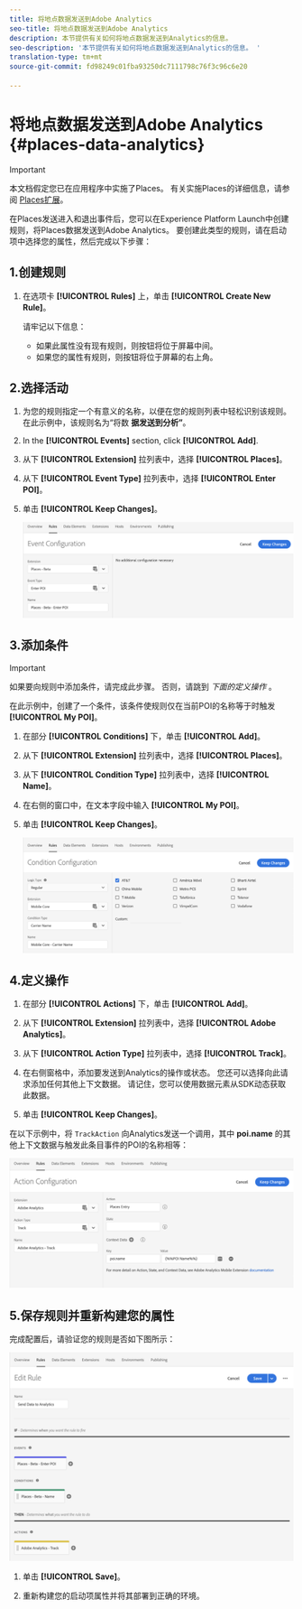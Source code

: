 ```yaml
---
title: 将地点数据发送到Adobe Analytics
seo-title: 将地点数据发送到Adobe Analytics
description: 本节提供有关如何将地点数据发送到Analytics的信息。
seo-description: '本节提供有关如何将地点数据发送到Analytics的信息。 '
translation-type: tm+mt
source-git-commit: fd98249c01fba93250dc7111798c76f3c96c6e20

---
```



# 将地点数据发送到Adobe Analytics {#places-data-analytics}


>[!IMPORTANT]
>
>本文档假定您已在应用程序中实施了Places。 有关实施Places的详细信息，请参阅 [Places扩展](/help/places-ext-aep-sdks/places-extension/places-extension.md)。

在Places发送进入和退出事件后，您可以在Experience Platform Launch中创建规则，将Places数据发送到Adobe Analytics。 要创建此类型的规则，请在启动项中选择您的属性，然后完成以下步骤：

## 1.创建规则

1. 在选项卡 **[!UICONTROL Rules]** 上，单击 **[!UICONTROL Create New Rule]**。

   请牢记以下信息：

   * 如果此属性没有现有规则，则按钮将位于屏幕中间。
   * 如果您的属性有规则，则按钮将位于屏幕的右上角。

## 2.选择活动

1. 为您的规则指定一个有意义的名称，以便在您的规则列表中轻松识别该规则。 在此示例中，该规则名为“将数 **据发送到分析”**。

2. In the **[!UICONTROL Events]** section, click **[!UICONTROL Add]**.

3. 从下 **[!UICONTROL Extension]** 拉列表中，选择 **[!UICONTROL Places]**。

4. 从下 **[!UICONTROL Event Type]** 拉列表中，选择 **[!UICONTROL Enter POI]**。

5. 单击 **[!UICONTROL Keep Changes]**。

   !["选择活动"](/help/assets/pt-selectEvent.png)


## 3.添加条件

>[!IMPORTANT]
>
>如果要向规则中添加条件，请完成此步骤。 否则，请跳到 *下面的定义操作* 。


在此示例中，创建了一个条件，该条件使规则仅在当前POI的名称等于时触发 **[!UICONTROL My POI]**。

1. 在部分 **[!UICONTROL Conditions]** 下，单击 **[!UICONTROL Add]**。

2. 从下 **[!UICONTROL Extension]** 拉列表中，选择 **[!UICONTROL Places]**。

3. 从下 **[!UICONTROL Condition Type]** 拉列表中，选择 **[!UICONTROL Name]**。

4. 在右侧的窗口中，在文本字段中输入 **[!UICONTROL My POI]**。

5. 单击 **[!UICONTROL Keep Changes]**。

   !["设置条件"](/help/assets/ad-setCondition.png)


## 4.定义操作

1. 在部分 **[!UICONTROL Actions]** 下，单击 **[!UICONTROL Add]**。

2. 从下 **[!UICONTROL Extension]** 拉列表中，选择 **[!UICONTROL Adobe Analytics]**。

3. 从下 **[!UICONTROL Action Type]** 拉列表中，选择 **[!UICONTROL Track]**。

4. 在右侧窗格中，添加要发送到Analytics的操作或状态。 您还可以选择向此请求添加任何其他上下文数据。 请记住，您可以使用数据元素从SDK动态获取此数据。

5. 单击 **[!UICONTROL Keep Changes]**。

在以下示例中，将 `TrackAction` 向Analytics发送一个调用，其中 **poi.name** 的其他上下文数据与触发此条目事件的POI的名称相等：

![“设置操作”](/help/assets/pt-setAction.png)

## 5.保存规则并重新构建您的属性

完成配置后，请验证您的规则是否如下图所示：

![“规则已创建”](/help/assets/pt-ruleComplete.png)


1. 单击 **[!UICONTROL Save]**。

2. 重新构建您的启动项属性并将其部署到正确的环境。

